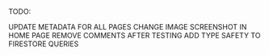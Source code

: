 TODO:

UPDATE METADATA FOR ALL PAGES
CHANGE IMAGE SCREENSHOT IN HOME PAGE
REMOVE COMMENTS AFTER TESTING
ADD TYPE SAFETY TO FIRESTORE QUERIES